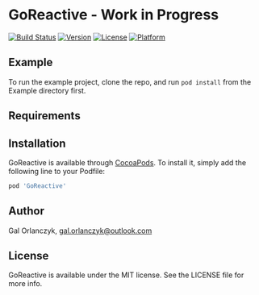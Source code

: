 # GoReactive - Work in Progress

[![Build Status](https://travis-ci.org/gal-orlanczyk/go-reactive.svg?branch=develop)](https://travis-ci.org/gal-orlanczyk/go-reactive)
[![Version](https://img.shields.io/cocoapods/v/GoReactive.svg?style=flat)](https://cocoapods.org/pods/GoReactive)
[![License](https://img.shields.io/cocoapods/l/GoReactive.svg?style=flat)](https://cocoapods.org/pods/GoReactive)
[![Platform](https://img.shields.io/cocoapods/p/GoReactive.svg?style=flat)](https://cocoapods.org/pods/GoReactive)

## Example

To run the example project, clone the repo, and run `pod install` from the Example directory first.

## Requirements

## Installation

GoReactive is available through [CocoaPods](https://cocoapods.org). To install
it, simply add the following line to your Podfile:

```ruby
pod 'GoReactive'
```

## Author

Gal Orlanczyk, gal.orlanczyk@outlook.com

## License

GoReactive is available under the MIT license. See the LICENSE file for more info.
